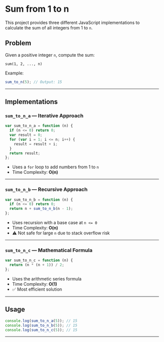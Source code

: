 # Sum from 1 to n

This project provides three different JavaScript implementations to calculate the sum of all integers from 1 to `n`.

## Problem

Given a positive integer `n`, compute the sum:

```
sum(1, 2, ..., n)
```

Example:

```js
sum_to_n(5); // Output: 15
```

---

## Implementations

### `sum_to_n_a` — Iterative Approach

```js
var sum_to_n_a = function (n) {
  if (n <= 0) return 0;
  var result = 0;
  for (var i = 1; i <= n; i++) {
    result = result + i;
  }
  return result;
};
```

- Uses a `for` loop to add numbers from 1 to `n`
- Time Complexity: **O(n)**

---

### `sum_to_n_b` — Recursive Approach

```js
var sum_to_n_b = function (n) {
  if (n <= 0) return 0;
  return n + sum_to_n_b(n - 1);
};
```

- Uses recursion with a base case at `n <= 0`
- Time Complexity: **O(n)**
- ⚠️ Not safe for large `n` due to stack overflow risk

---

### `sum_to_n_c` — Mathematical Formula

```js
var sum_to_n_c = function (n) {
  return (n * (n + 1)) / 2;
};
```

- Uses the arithmetic series formula
- Time Complexity: **O(1)**
- ✅ Most efficient solution

---

## Usage

```js
console.log(sum_to_n_a(5)); // 15
console.log(sum_to_n_b(5)); // 15
console.log(sum_to_n_c(5)); // 15
```

---
